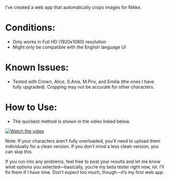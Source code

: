 I’ve created a web app that automatically crops images for Nikke.

# Conditions:
- Only works in Full HD (1920x1080) resolution
- Might only be compatible with the English language UI

# Known Issues:
- Tested with Crown, Alice, S.Anis, M.Priv, and Emilia (the ones I have fully upgraded). Cropping may not be accurate for other characters.

# How to Use:
- The quickest method is shown in the video linked below.

[![Watch the video](https://i.imgur.com/6kakQ7a.png)](https://youtu.be/21UijHaiLMY)

Note: If your characters aren’t fully overloaded, you’ll need to upload them individually for a clean version. If you don’t mind a less clean version, you can skip this.


If you run into any problems, feel free to post your results and let me know what options you selected—basically, you’re my beta tester right now, lol. I’ll fix them if I have time. 
Don’t expect too much, though—it’s my first web app.
